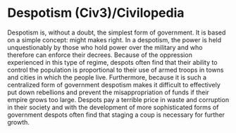 # Despotism (Civ3)/Civilopedia

Despotism is, without a doubt, the simplest form of government. It is based on a simple concept: might makes 
right. In a despotism, the power is held unquestionably by those who hold power over the military and who therefore 
can enforce their decrees. Because of the oppression experienced in this type of regime, despots often find that 
their ability to control the population is proportional to their use of armed troops in towns and cities in which 
the people live. Furthermore, because it is such a centralized form of government despotism makes it difficult to 
effectively put down rebellions and prevent the misappropriation of funds if their empire grows too large. Despots 
pay a terrible price in waste and corruption in their society and with the development of more sophisticated forms 
of government despots often find that staging a coup is necessary for further growth.